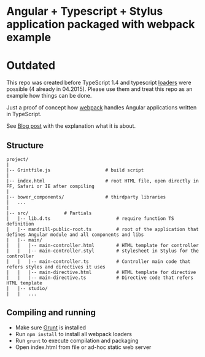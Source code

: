 # Angular + Typescript + Stylus application packaged with webpack example

# Outdated
This repo was created before TypeScript 1.4 and typescript [loaders](http://webpack.github.io/docs/list-of-loaders.html) were possible (4 already in 04.2015). Please use them and treat this repo as an example how things can be done.

Just a proof of concept how [webpack](http://webpack.github.io) handles Angular applications written in TypeScript.

See [Blog post](https://medium.com/@bestander_nz/c5127b55ec86) with the explanation what it is about.


## Structure

```text
project/
|
|-- Grintfile.js                    # build script
|
|-- index.html                      # root HTML file, open directly in FF, Safari or IE after compiling
|
|-- bower_components/               # thirdparty libraries
|   ...
|
|-- src/             # Partials
|   |-- lib.d.ts                        # require function TS definition
|   |-- mandrill-public-root.ts         # root of the application that defines Angular module and all components and libs
|   |-- main/
|   |   |-- main-controller.html        # HTML template for controller
|   |   |-- main-controller.styl        # stylesheet in Stylus for the controller
|   |   |-- main-controller.ts          # Controller main code that refers styles and directives it uses
|   |   |-- main-directive.html         # HTML template for directive
|   |   |-- main-directive.ts           # Directive code that refers HTML template
|   |-- studio/
|   |   ...
```

## Compiling and running

* Make sure [Grunt](http://gruntjs.com/getting-started) is installed
* Run `npm install` to install all webpack loaders
* Run `grunt` to execute compilation and packaging
* Open index.html from file or ad-hoc static web server
